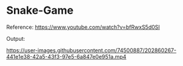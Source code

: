 # Snake-Game
Reference: https://www.youtube.com/watch?v=bfRwxS5d0SI

Output: 


https://user-images.githubusercontent.com/74500887/202860267-441e1e38-42a5-43f3-97e5-6a847e0e951a.mp4


